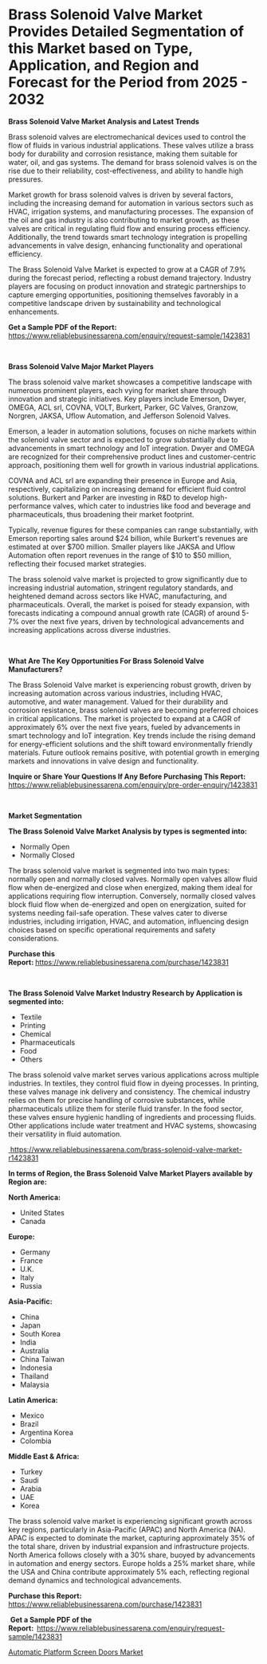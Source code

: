 <p><h1>Brass Solenoid Valve Market Provides Detailed Segmentation of this Market based on Type, Application, and Region and Forecast for the Period from 2025 - 2032</h1></p><p><strong>Brass Solenoid Valve Market Analysis and Latest Trends</strong></p>
<p><p>Brass solenoid valves are electromechanical devices used to control the flow of fluids in various industrial applications. These valves utilize a brass body for durability and corrosion resistance, making them suitable for water, oil, and gas systems. The demand for brass solenoid valves is on the rise due to their reliability, cost-effectiveness, and ability to handle high pressures.</p><p>Market growth for brass solenoid valves is driven by several factors, including the increasing demand for automation in various sectors such as HVAC, irrigation systems, and manufacturing processes. The expansion of the oil and gas industry is also contributing to market growth, as these valves are critical in regulating fluid flow and ensuring process efficiency. Additionally, the trend towards smart technology integration is propelling advancements in valve design, enhancing functionality and operational efficiency.</p><p>The Brass Solenoid Valve Market is expected to grow at a CAGR of 7.9% during the forecast period, reflecting a robust demand trajectory. Industry players are focusing on product innovation and strategic partnerships to capture emerging opportunities, positioning themselves favorably in a competitive landscape driven by sustainability and technological enhancements.</p></p>
<p><strong>Get a Sample PDF of the Report:&nbsp;</strong> <a href="https://www.reliablebusinessarena.com/enquiry/request-sample/1423831?utm_campaign=3013&utm_medium=2&utm_source=Github&utm_content=ia&utm_term=11042025&utm_id=brass-solenoid-valve">https://www.reliablebusinessarena.com/enquiry/request-sample/1423831</a></p>
<p>&nbsp;</p>
<p><strong>Brass Solenoid Valve Major Market Players</strong></p>
<p><p>The brass solenoid valve market showcases a competitive landscape with numerous prominent players, each vying for market share through innovation and strategic initiatives. Key players include Emerson, Dwyer, OMEGA, ACL srl, COVNA, VOLT, Burkert, Parker, GC Valves, Granzow, Norgren, JAKSA, Uflow Automation, and Jefferson Solenoid Valves.</p><p>Emerson, a leader in automation solutions, focuses on niche markets within the solenoid valve sector and is expected to grow substantially due to advancements in smart technology and IoT integration. Dwyer and OMEGA are recognized for their comprehensive product lines and customer-centric approach, positioning them well for growth in various industrial applications.</p><p>COVNA and ACL srl are expanding their presence in Europe and Asia, respectively, capitalizing on increasing demand for efficient fluid control solutions. Burkert and Parker are investing in R&D to develop high-performance valves, which cater to industries like food and beverage and pharmaceuticals, thus broadening their market footprint.</p><p>Typically, revenue figures for these companies can range substantially, with Emerson reporting sales around $24 billion, while Burkert's revenues are estimated at over $700 million. Smaller players like JAKSA and Uflow Automation often report revenues in the range of $10 to $50 million, reflecting their focused market strategies.</p><p>The brass solenoid valve market is projected to grow significantly due to increasing industrial automation, stringent regulatory standards, and heightened demand across sectors like HVAC, manufacturing, and pharmaceuticals. Overall, the market is poised for steady expansion, with forecasts indicating a compound annual growth rate (CAGR) of around 5-7% over the next five years, driven by technological advancements and increasing applications across diverse industries.</p></p>
<p>&nbsp;</p>
<p><strong>What Are The Key Opportunities For Brass Solenoid Valve Manufacturers?</strong></p>
<p><p>The Brass Solenoid Valve market is experiencing robust growth, driven by increasing automation across various industries, including HVAC, automotive, and water management. Valued for their durability and corrosion resistance, brass solenoid valves are becoming preferred choices in critical applications. The market is projected to expand at a CAGR of approximately 6% over the next five years, fueled by advancements in smart technology and IoT integration. Key trends include the rising demand for energy-efficient solutions and the shift toward environmentally friendly materials. Future outlook remains positive, with potential growth in emerging markets and innovations in valve design and functionality.</p></p>
<p><strong>Inquire or Share Your Questions If Any Before Purchasing This Report:</strong> <a href="https://www.reliablebusinessarena.com/enquiry/pre-order-enquiry/1423831?utm_campaign=3013&utm_medium=2&utm_source=Github&utm_content=ia&utm_term=11042025&utm_id=brass-solenoid-valve">https://www.reliablebusinessarena.com/enquiry/pre-order-enquiry/1423831</a></p>
<p>&nbsp;</p>
<p><strong>Market Segmentation</strong></p>
<p><strong>The Brass Solenoid Valve Market Analysis by types is segmented into:</strong></p>
<p><ul><li>Normally Open</li><li>Normally Closed</li></ul></p>
<p><p>The brass solenoid valve market is segmented into two main types: normally open and normally closed valves. Normally open valves allow fluid flow when de-energized and close when energized, making them ideal for applications requiring flow interruption. Conversely, normally closed valves block fluid flow when de-energized and open on energization, suited for systems needing fail-safe operation. These valves cater to diverse industries, including irrigation, HVAC, and automation, influencing design choices based on specific operational requirements and safety considerations.</p></p>
<p><strong>Purchase this Report:&nbsp;</strong><a href="https://www.reliablebusinessarena.com/purchase/1423831?utm_campaign=3013&utm_medium=2&utm_source=Github&utm_content=ia&utm_term=11042025&utm_id=brass-solenoid-valve">https://www.reliablebusinessarena.com/purchase/1423831</a></p>
<p>&nbsp;</p>
<p><strong>The Brass Solenoid Valve Market Industry Research by Application is segmented into:</strong></p>
<p><ul><li>Textile</li><li>Printing</li><li>Chemical</li><li>Pharmaceuticals</li><li>Food</li><li>Others</li></ul></p>
<p><p>The brass solenoid valve market serves various applications across multiple industries. In textiles, they control fluid flow in dyeing processes. In printing, these valves manage ink delivery and consistency. The chemical industry relies on them for precise handling of corrosive substances, while pharmaceuticals utilize them for sterile fluid transfer. In the food sector, these valves ensure hygienic handling of ingredients and processing fluids. Other applications include water treatment and HVAC systems, showcasing their versatility in fluid automation.</p></p>
<p><a href="https://www.reliablebusinessarena.com/brass-solenoid-valve-market-r1423831?utm_campaign=3013&utm_medium=2&utm_source=Github&utm_content=ia&utm_term=11042025&utm_id=brass-solenoid-valve">&nbsp;https://www.reliablebusinessarena.com/brass-solenoid-valve-market-r1423831</a></p>
<p><strong>In terms of Region, the Brass Solenoid Valve Market Players available by Region are:</strong></p>
<p>
    <p> <strong> North America: </strong>
        <ul>
            <li>United States</li>
            <li>Canada</li>
        </ul>
        </p> 
    <p> <strong> Europe: </strong>
        <ul>
            <li>Germany</li>
            <li>France</li>
            <li>U.K.</li>
            <li>Italy</li>
            <li>Russia</li>
        </ul>
        </p> 
    <p> <strong> Asia-Pacific: </strong>
        <ul>
            <li>China</li>
            <li>Japan</li>
            <li>South Korea</li>
            <li>India</li>
            <li>Australia</li>
            <li>China Taiwan</li>
            <li>Indonesia</li>
            <li>Thailand</li>
            <li>Malaysia</li>
        </ul>
        </p> 
    <p> <strong> Latin America: </strong>
        <ul>
            <li>Mexico</li>
            <li>Brazil</li>
            <li>Argentina Korea</li>
            <li>Colombia</li>
        </ul>
        </p> 
    <p> <strong> Middle East & Africa: </strong>
        <ul>
            <li>Turkey</li>
            <li>Saudi</li>
            <li>Arabia</li>
            <li>UAE</li>
            <li>Korea</li>
        </ul>
    </p>
    </p>
<p><p>The brass solenoid valve market is experiencing significant growth across key regions, particularly in Asia-Pacific (APAC) and North America (NA). APAC is expected to dominate the market, capturing approximately 35% of the total share, driven by industrial expansion and infrastructure projects. North America follows closely with a 30% share, buoyed by advancements in automation and energy sectors. Europe holds a 25% market share, while the USA and China contribute approximately 5% each, reflecting regional demand dynamics and technological advancements.</p></p>
<p><strong>Purchase this Report: </strong><a href="https://www.reliablebusinessarena.com/purchase/1423831?utm_campaign=3013&utm_medium=2&utm_source=Github&utm_content=ia&utm_term=11042025&utm_id=brass-solenoid-valve">https://www.reliablebusinessarena.com/purchase/1423831</a></p>
<p>&nbsp;<strong>Get a Sample PDF of the Report:&nbsp;&nbsp;</strong><a href="https://www.reliablebusinessarena.com/enquiry/request-sample/1423831?utm_campaign=3013&utm_medium=2&utm_source=Github&utm_content=ia&utm_term=11042025&utm_id=brass-solenoid-valve">https://www.reliablebusinessarena.com/enquiry/request-sample/1423831</a></p>
<p><strong></strong></p>
<p><p><a href="https://github.com/dusektwinec3/Market-Research-Report-List-1/blob/main/automatic-platform-screen-doors-market.md?utm_campaign=3013&utm_medium=2&utm_source=Github&utm_content=ia&utm_term=11042025&utm_id=brass-solenoid-valve">Automatic Platform Screen Doors Market</a></p></p>